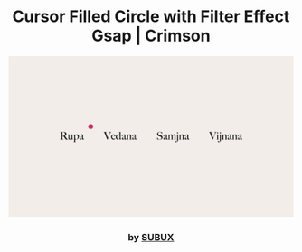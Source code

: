 <div align="center">

# Cursor Filled Circle with Filter Effect Gsap | Crimson

<img src="admin/base.png">

### by <a href="https://github.com/python019">SUBUX</a>

</div>